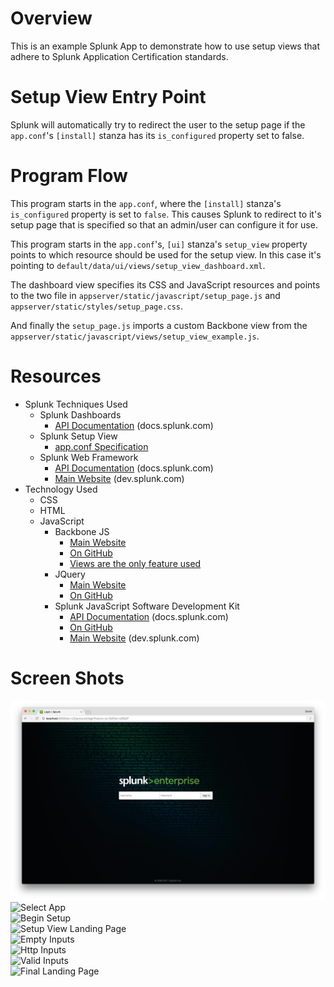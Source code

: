 # Overview

This is an example Splunk App to demonstrate how to use setup views that adhere to Splunk Application Certification standards.

# Setup View Entry Point

Splunk will automatically try to redirect the user to the setup page if the `app.conf`'s `[install]` stanza has its `is_configured` property set to false.

# Program Flow

This program starts in the `app.conf`, where the `[install]` stanza's `is_configured` property is set to `false`. This causes Splunk to redirect to it's setup page that is specified so that an admin/user can configure it for use.

This program starts in the `app.conf`'s, `[ui]` stanza's `setup_view` property points to which resource should be used for the setup view. In this case it's pointing to `default/data/ui/views/setup_view_dashboard.xml`.

The dashboard view specifies its CSS and JavaScript resources and points to the two file in `appserver/static/javascript/setup_page.js` and `appserver/static/styles/setup_page.css`.

And finally the `setup_page.js` imports a custom Backbone view from the `appserver/static/javascript/views/setup_view_example.js`.

# Resources
- Splunk Techniques Used
    - Splunk Dashboards
        - [API Documentation](http://docs.splunk.com/Documentation/SplunkCloud/latest/Viz/PanelreferenceforSimplifiedXML) (docs.splunk.com)
    - Splunk Setup View
        - [app.conf Specification](http://docs.splunk.com/Documentation/Splunk/6.6.3/admin/Appconf#.5Bui.5D)
    - Splunk Web Framework
        - [API Documentation](http://docs.splunk.com/Documentation/WebFramework) (docs.splunk.com)
        - [Main Website](http://dev.splunk.com/webframework) (dev.splunk.com)
- Technology Used
    - CSS
    - HTML
    - JavaScript
        - Backbone JS
            - [Main Website](http://backbonejs.org/)
            - [On GitHub](https://github.com/jashkenas/backbone/)
            - [Views are the only feature used](http://backbonejs.org/#View)
        - JQuery
            - [Main Website](http://jquery.com/)
            - [On GitHub](https://github.com/jquery/jquery/)
        - Splunk JavaScript Software Development Kit
            - [API Documentation](http://docs.splunk.com/Documentation/JavaScriptSDK) (docs.splunk.com)
            - [On GitHub](https://github.com/splunk/splunk-sdk-javascript)
            - [Main Website](http://dev.splunk.com/javascript) (dev.splunk.com)

# Screen Shots

![Log-In Screen](/screenshots/01-login.png "Log-In Screen")  
![Select App](02-select_app.png "Select App")  
![Begin Setup](03-begin_setup.png "Begin Setup")  
![Setup View Landing Page](04-setup_view_landing_page.png "Setup View Landing Page")  
![Empty Inputs](05-empty_inputs.png "Empty Inputs")  
![Http Inputs](06-http_input.png "Http Input")  
![Valid Inputs](07-valid_inputs.png "Valid Inputs")  
![Final Landing Page](08-final_landing_page.png "Final Landing Page")  
